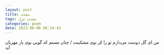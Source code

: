 ```yaml
---
layout: post
title: سعدی
tags: سعدی غزل
categories: poem
date: 2022-06-06 06:34:43
---
```


من ای گل دوست می‌دارم تو را کز بوی مشکینت / چنان مستم که گویی بوی یار مهربان آید
